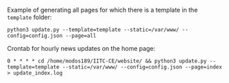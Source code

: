 Example of generating all pages for which there is a template in the `template` folder:

```python3 update.py --template=template --static=/var/www/ --config=config.json --page=all```

Crontab for hourly news updates on the home page:

```0 * * * * cd /home/modos189/IITC-CE/website/ && python3 update.py --template=template --static=/var/www/ --config=config.json --page=index > update_index.log```

